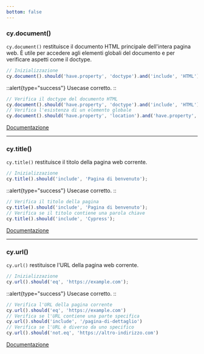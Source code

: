```yaml
---
bottom: false
---
```


### cy.document() 

`cy.document()` restituisce il documento HTML principale dell'intera pagina web. È utile per accedere agli elementi globali del documento e per verificare aspetti come il doctype.

```js
// Inizializzazione
cy.document().should('have.property', 'doctype').and('include', 'HTML');
```

::alert{type="success"}
Usecase corretto.
::

```js
// Verifica il doctype del documento HTML
cy.document().should('have.property', 'doctype').and('include', 'HTML');
// Verifica l'esistenza di un elemento globale
cy.document().should('have.property', 'location').and('have.property', 'hostname', 'example.com')
```

[Documentazione](https://docs.cypress.io/api/commands/document)

***

### cy.title()

`cy.title()` restituisce il titolo della pagina web corrente.

```js
// Inizializzazione
cy.title().should('include', 'Pagina di benvenuto');
```

::alert{type="success"}
Usecase corretto.
::

```js
// Verifica il titolo della pagina
cy.title().should('include', 'Pagina di benvenuto');
// Verifica se il titolo contiene una parola chiave
cy.title().should('include', 'Cypress');
```

[Documentazione](https://docs.cypress.io/api/commands/title)

***

### cy.url()

`cy.url()` restituisce l'URL della pagina web corrente.

```js
// Inizializzazione
cy.url().should('eq', 'https://example.com');
```

::alert{type="success"}
Usecase corretto.
::

```js
// Verifica l'URL della pagina corrente
cy.url().should('eq', 'https://example.com')
// Verifica se l'URL contiene una parte specifica
cy.url().should('include', '/pagina-di-dettaglio')
// Verifica se l'URL è diverso da uno specifico
cy.url().should('not.eq', 'https://altro-indirizzo.com')
```

[Documentazione](https://docs.cypress.io/api/commands/url)